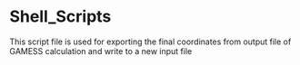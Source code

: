 # Shell_Scripts
This script file is used for exporting the final coordinates from output file of GAMESS calculation and write to a new input file
